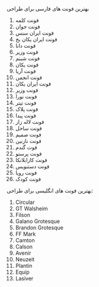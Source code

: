 بهترین فونت های فارسی برای طراحی
1. فونت کلمه
2. فونت جوان
3. فونت ایران سنس
4.  فونت ایران یکان بخ
5. فونت دانا
6. فونت وزیر
7. فونت شبنم
8. فونت یکان
9. فونت آریا
10. فونت انجمن
11. فونت ایران یکان
12. فونت وزیر
13. فونت نورا
14. فونت تیتر
15. فونت پلاک
16. فونت پیدا
17. فونت لاله زار
18. فونت ساحل
19. فونت صمیم
20. فونت نازنین
21. فوت گندم
22. فونت پرستو
23. فونت کازابلانکا
24. فونت دستنویس
25. فونت رویا
26. فونت کودک


بهترین فونت های انگلیسی برای طراحی:
1. Circular
2. GT Walsheim
3. Filson
4. Galano Grotesque
5. Brandon Grotesque
6. FF Mark
7. Camton
8. Calson
9. Avenir
10. Neuzeit
11. Plantin
12. Equip
13. Lasiver